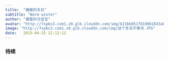 ```yaml
---
title:  "暖暖的冬日"
subtitle: "Warm winter"
author: "傻蛋的乌宝宝"
avatar: "http://7xpbs3.com1.z0.glb.clouddn.com/img/b21bb051f819861843ab4d134aed2e738ad4e6bd.jpg"
image: "http://7xpbs3.com1.z0.glb.clouddn.com/img/这个冬天不寒冷.JPG"
date:   2015-04-25 12:12:12
---
```


### 待续